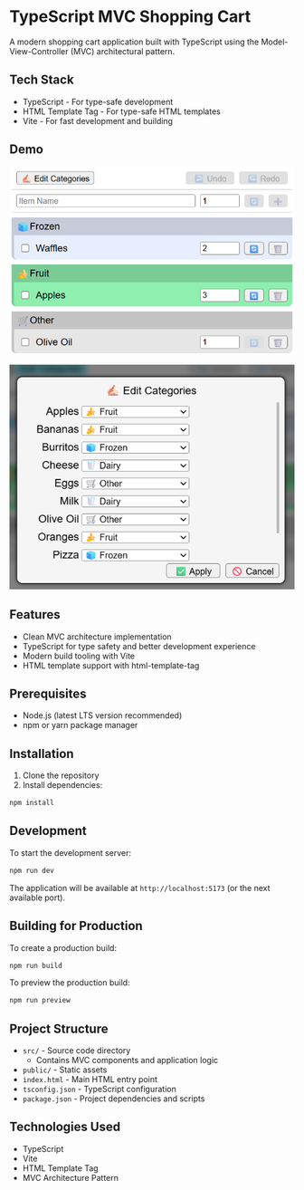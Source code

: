 # TypeScript MVC Shopping Cart

A modern shopping cart application built with TypeScript using the Model-View-Controller (MVC) architectural pattern.

## Tech Stack
- TypeScript - For type-safe development
- HTML Template Tag - For type-safe HTML templates
- Vite - For fast development and building

## Demo
![Shopping Cart](public/main-screen.png)

![Categories Editing Screen](public/edit-categories.png)

## Features

- Clean MVC architecture implementation
- TypeScript for type safety and better development experience
- Modern build tooling with Vite
- HTML template support with html-template-tag

## Prerequisites

- Node.js (latest LTS version recommended)
- npm or yarn package manager

## Installation

1. Clone the repository
2. Install dependencies:
```bash
npm install
```

## Development

To start the development server:
```bash
npm run dev
```

The application will be available at `http://localhost:5173` (or the next available port).

## Building for Production

To create a production build:
```bash
npm run build
```

To preview the production build:
```bash
npm run preview
```

## Project Structure

- `src/` - Source code directory
  - Contains MVC components and application logic
- `public/` - Static assets
- `index.html` - Main HTML entry point
- `tsconfig.json` - TypeScript configuration
- `package.json` - Project dependencies and scripts

## Technologies Used

- TypeScript
- Vite
- HTML Template Tag
- MVC Architecture Pattern

